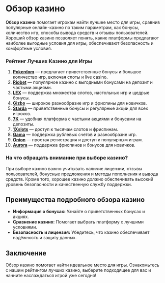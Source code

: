 # Обзор казино

**Обзор казино** помогает игрокам найти лучшее место для игры, сравнив популярные онлайн-казино по таким параметрам, как бонусы, количество игр, способы вывода средств и отзывы пользователей. Хороший обзор казино позволяет понять, какие платформы предлагают наиболее выгодные условия для игры, обеспечивают безопасность и комфортные условия.

### Рейтинг Лучших Казино для Игры

1. **[Pokerdom](https://brandplay.link/4k77v2yx)** — предлагает приветственные бонусы и большое количество игр, включая слоты и live casino.
2. **[Riobet](https://brandplay.link/7xBLTPyj)** — популярное казино с выгодными бонусами на депозит и частыми акциями.
3. **[LEX](https://brandplay.link/zW4hdDFV)** — поддержка множества слотов, настольных игр и щедрые бонусы.
4. **[Gizbo](https://brandplay.link/bprXw4YV)** — широкое разнообразие игр и фриспины для новичков.
5. **[Starda](https://brandplay.link/fB7xwRFL)** — приветственные бонусы и регулярные акции для всех игроков.
6. **[7K](https://brandplay.link/BvQyFShp)** — удобная платформа с частыми акциями и бонусами на депозиты.
7. **[1Xslots](https://brandplay.link/hSB1khtr)** — доступ к тысячам слотов и фриспинам.
8. **[Gama](https://brandplay.link/j6NMKsDz)** — поддержка рублевых счетов и разнообразие игр.
9. **[Onion](https://brandplay.link/zBGRVpQ9)** — простая регистрация и доступ к популярным играм.
10. **[Aurora](https://10trafic-stat2.com/click/668546556bcc6313411604bd/6766/13032/subaccount)** — поддержка фриспинов и бонусов для новичков.

### На что обращать внимание при выборе казино?

При выборе казино важно учитывать наличие лицензии, отзывы пользователей, бонусные предложения и методы пополнения и вывода средств. Кроме того, хорошее казино должно обеспечивать высокий уровень безопасности и качественную службу поддержки.

## Преимущества подробного обзора казино

- **Информация о бонусах:** Узнайте о приветственных бонусах и акциях.
- **Сравнение казино:** Помогает выбрать платформу с лучшими условиями.
- **Безопасность и лицензия:** Убедитесь, что казино обеспечивает надёжность и защиту данных.

## Заключение

Обзор казино помогает найти идеальное место для игры. Ознакомьтесь с нашим рейтингом лучших казино, выберите подходящее для вас и начните наслаждаться игрой уже сегодня!
